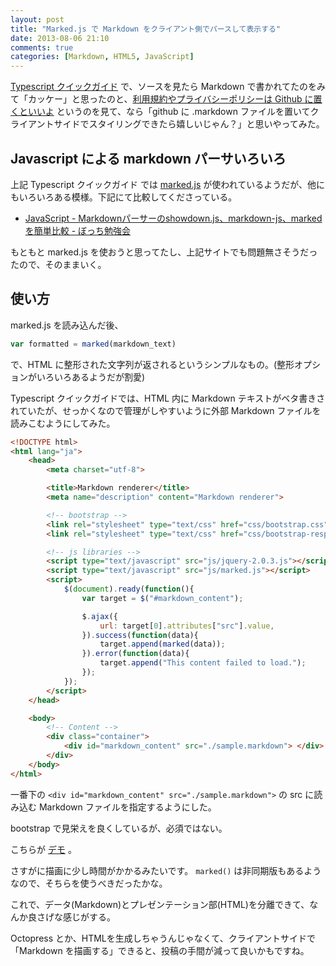 ```yaml
---
layout: post
title: "Marked.js で Markdown をクライアント側でパースして表示する"
date: 2013-08-06 21:10
comments: true
categories: [Markdown, HTML5, JavaScript]
---
```

[Typescript クイックガイド](http://phyzkit.net/typescript/) で、ソースを見たら Markdown で書かれてたのをみて「カッケー」と思ったのと、[利用規約やプライバシーポリシーは Github に置くといいよ](http://www.atmarkit.co.jp/ait/articles/1302/05/news091.html) というのを見て、なら「github に .markdown ファイルを置いてクライアントサイドでスタイリングできたら嬉しいじゃん？」と思いやってみた。
<!--more-->
## Javascript による markdown パーサいろいろ

上記 Typescript クイックガイド では [marked.js](https://github.com/chjj/marked) が使われているようだが、他にもいろいろある模様。下記にて比較してくださっている。

* [JavaScript - Markdownパーサーのshowdown.js、markdown-js、markedを簡単比較 - ぼっち勉強会](http://kannokanno.hatenablog.com/entry/2013/06/19/132042)

もともと marked.js を使おうと思ってたし、上記サイトでも問題無さそうだったので、そのままいく。

## 使い方

marked.js を読み込んだ後、

```js 
var formatted = marked(markdown_text)
```
で、HTML に整形された文字列が返されるというシンプルなもの。(整形オプションがいろいろあるようだが割愛)

Typescript クイックガイドでは、HTML 内に Markdown テキストがベタ書きされていたが、せっかくなので管理がしやすいように外部 Markdown ファイルを読みこむようにしてみた。

```html md_renderer.html
<!DOCTYPE html>
<html lang="ja">
    <head>
        <meta charset="utf-8">

        <title>Markdown renderer</title>
        <meta name="description" content="Markdown renderer">

        <!-- bootstrap -->
        <link rel="stylesheet" type="text/css" href="css/bootstrap.css" rel="stylesheet">
        <link rel="stylesheet" type="text/css" href="css/bootstrap-responsive.css" rel="stylesheet">

        <!-- js libraries -->
        <script type="text/javascript" src="js/jquery-2.0.3.js"></script>
        <script type="text/javascript" src="js/marked.js"></script>
        <script>
            $(document).ready(function(){
                var target = $("#markdown_content");

                $.ajax({
                    url: target[0].attributes["src"].value,
                }).success(function(data){
                    target.append(marked(data));
                }).error(function(data){
                    target.append("This content failed to load.");
                });
            });
        </script>
    </head>

    <body>
        <!-- Content -->
        <div class="container">
            <div id="markdown_content" src="./sample.markdown"> </div>
        </div>
    </body>
</html>
```

一番下の ```<div id="markdown_content" src="./sample.markdown">``` の src に読み込む Markdown ファイルを指定するようにした。

bootstrap で見栄えを良くしているが、必須ではない。

こちらが [デモ](https://dl.dropboxusercontent.com/u/264530/qiita/md_renderer/md_renderer.html) 。

さすがに描画に少し時間がかかるみたいです。
``marked()`` は非同期版もあるようなので、そちらを使うべきだったかな。

これで、データ(Markdown)とプレゼンテーション部(HTML)を分離できて、なんか良さげな感じがする。

Octopress とか、HTMLを生成しちゃうんじゃなくて、クライアントサイドで 「Markdown を描画する」できると、投稿の手間が減って良いかもですね。